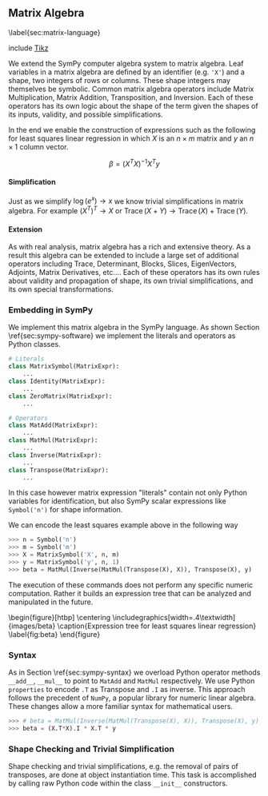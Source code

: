 
Matrix Algebra
--------------

\label{sec:matrix-language}

include [Tikz](tikz_math.md)

We extend the SymPy computer algebra system to matrix algebra.  Leaf variables in a matrix algebra are defined by an identifier (e.g. `'X'`) and a shape, two integers of rows or columns.  These shape integers may themselves be symbolic. Common matrix algebra operators include Matrix Multiplication, Matrix Addition, Transposition, and Inversion.  Each of these operators has its own logic about the shape of the term given the shapes of its inputs, validity, and possible simplifications.

In the end we enable the construction of expressions such as the following for least squares linear regression in which $X$ is an $n \times m$ matrix and $y$ an $n \times 1$ column vector.

$$\beta = (X^T X)^{-1} X^T y $$


#### Simplification

Just as we simplify $\log(e^x) \rightarrow x$ we know trivial simplifications in matrix algebra.  For example $(X^T)^T \rightarrow X$ or $\operatorname{Trace}(X + Y) \rightarrow \operatorname{Trace}(X) + \operatorname{Trace}(Y)$. 


#### Extension 

As with real analysis, matrix algebra has a rich and extensive theory.  As a result this algebra can be extended to include a large set of additional operators including Trace, Determinant, Blocks, Slices, EigenVectors, Adjoints, Matrix Derivatives, etc....   Each of these operators has its own rules about validity and propagation of shape, its own trivial simplifications, and its own special transformations.

### Embedding in SymPy

We implement this matrix algebra in the SymPy language.  As shown Section \ref{sec:sympy-software} we implement the literals and operators as Python classes.

~~~~~~~~~~Python
# Literals
class MatrixSymbol(MatrixExpr):
    ...
class Identity(MatrixExpr):
    ...
class ZeroMatrix(MatrixExpr):
    ...

# Operators 
class MatAdd(MatrixExpr):
    ...
class MatMul(MatrixExpr):
    ...
class Inverse(MatrixExpr):
    ...
class Transpose(MatrixExpr):
    ...
~~~~~~~~~~

In this case however matrix expression "literals" contain not only Python variables for identification, but also SymPy scalar expressions like `Symbol('n')` for shape information.

We can encode the least squares example above in the following way

~~~~~~~~~~~Python
>>> n = Symbol('n')
>>> m = Symbol('m')
>>> X = MatrixSymbol('X', n, m)
>>> y = MatrixSymbol('y', n, 1)
>>> beta = MatMul(Inverse(MatMul(Transpose(X), X)), Transpose(X), y)
~~~~~~~~~~~

The execution of these commands does not perform any specific numeric computation.  Rather it builds an expression tree that can be analyzed and manipulated in the future.

\begin{figure}[htbp]
\centering
\includegraphics[width=.4\textwidth]{images/beta}
\caption{Expression tree for least squares linear regression}
\label{fig:beta}
\end{figure}

### Syntax

As in Section \ref{sec:sympy-syntax} we overload Python operator methods `__add__`, `__mul__` to point to `MatAdd` and `MatMul` respectively.  We use Python `properties` to encode `.T` as Transpose and `.I` as inverse.  This approach follows the precedent of `NumPy`, a popular library for numeric linear algebra.  These changes allow a more familiar syntax for mathematical users.

~~~~~~~~~~~Python
>>> # beta = MatMul(Inverse(MatMul(Transpose(X), X)), Transpose(X), y)
>>> beta = (X.T*X).I * X.T * y
~~~~~~~~~~~

### Shape Checking and Trivial Simplification

Shape checking and trivial simplifications, e.g. the removal of pairs of transposes, are done at object instantiation time.  This task is accomplished by calling raw Python code within the class `__init__` constructors.
